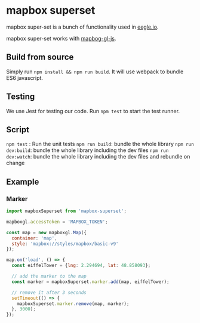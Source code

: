 # mapbox superset

mapbox super-set is a bunch of functionality used in [eegle.io](https://www.eegle.io).

mapbox super-set works with [mapbog-gl-js](https://www.mapbox.com/mapbox-gl-js/api/).

## Build from source

Simply run `npm install && npm run build`. It will use webpack to bundle ES6 javascript.

## Testing

We use Jest for testing our code. Run `npm test` to start the test runner.

## Script

`npm test` : Run the unit tests
`npm run build`: bundle the whole library
`npm run dev:build`: bundle the whole library including the dev files
`npm run dev:watch`: bundle the whole library including the dev files and rebundle on change

## Example

### Marker

```javascript
import mapboxSuperset from 'mapbox-superset';

mapboxgl.accessToken = 'MAPBOX_TOKEN';

const map = new mapboxgl.Map({
  container: 'map',
  style: 'mapbox://styles/mapbox/basic-v9'
});

map.on('load', () => {
  const eiffelTower = {lng: 2.294694, lat: 48.858093};

  // add the marker to the map
  const marker = mapboxSuperset.marker.add(map, eiffelTower);

  // remove it after 3 seconds
  setTimeout(() => {
    mapboxSuperset.marker.remove(map, marker);
  }, 3000);
});
```
